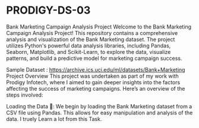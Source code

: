 # PRODIGY-DS-03

Bank Marketing Campaign Analysis Project 
Welcome to the Bank Marketing Campaign Analysis Project!  This repository contains a comprehensive analysis and visualization of the Bank Marketing dataset. The project utilizes Python's powerful data analysis libraries, including Pandas, Seaborn, Matplotlib, and Scikit-Learn, to explore the data, visualize patterns, and build a predictive model for marketing campaign success.

Sample Dataset : https://archive.ics.uci.edu/ml/datasets/Bank+Marketing
Project Overview
This project was undertaken as part of my work with Prodigy Infotech, where I aimed to gain deeper insights into the factors affecting the success of marketing campaigns. Here’s an overview of the steps involved:

Loading the Data 📂: We begin by loading the Bank Marketing dataset from a CSV file using Pandas. This allows for easy manipulation and analysis of the data.
I truely Learn a lot from this Task.
